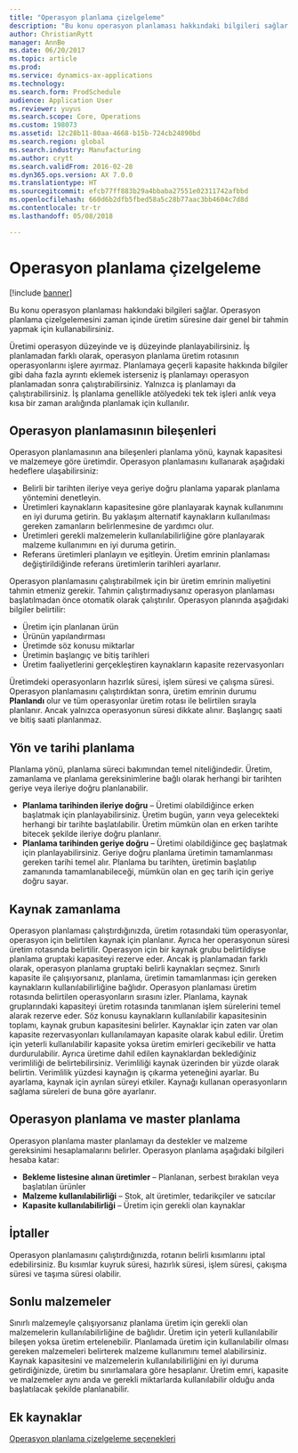 ```yaml
---
title: "Operasyon planlama çizelgeleme"
description: "Bu konu operasyon planlaması hakkındaki bilgileri sağlar. Operasyon planlama çizelgelemesini zaman içinde üretim süresine dair genel bir tahmin yapmak için kullanabilirsiniz."
author: ChristianRytt
manager: AnnBe
ms.date: 06/20/2017
ms.topic: article
ms.prod: 
ms.service: dynamics-ax-applications
ms.technology: 
ms.search.form: ProdSchedule
audience: Application User
ms.reviewer: yuyus
ms.search.scope: Core, Operations
ms.custom: 198073
ms.assetid: 12c28b11-80aa-4668-b15b-724cb24890bd
ms.search.region: global
ms.search.industry: Manufacturing
ms.author: crytt
ms.search.validFrom: 2016-02-28
ms.dyn365.ops.version: AX 7.0.0
ms.translationtype: HT
ms.sourcegitcommit: efcb77ff883b29a4bbaba27551e02311742afbbd
ms.openlocfilehash: 660d6b2dfb5fbed58a5c28b77aac3bb4604c7d8d
ms.contentlocale: tr-tr
ms.lasthandoff: 05/08/2018

---
```


# <a name="operations-scheduling"></a>Operasyon planlama çizelgeleme

[!include [banner](../includes/banner.md)]

Bu konu operasyon planlaması hakkındaki bilgileri sağlar. Operasyon planlama çizelgelemesini zaman içinde üretim süresine dair genel bir tahmin yapmak için kullanabilirsiniz.

Üretimi operasyon düzeyinde ve iş düzeyinde planlayabilirsiniz. İş planlamadan farklı olarak, operasyon planlama üretim rotasının operasyonlarını işlere ayırmaz. Planlamaya geçerli kapasite hakkında bilgiler gibi daha fazla ayrıntı eklemek isterseniz iş planlamayı operasyon planlamadan sonra çalıştırabilirsiniz. Yalnızca iş planlamayı da çalıştırabilirsiniz. İş planlama genellikle atölyedeki tek tek işleri anlık veya kısa bir zaman aralığında planlamak için kullanılır.

## <a name="components-of-operations-scheduling"></a>Operasyon planlamasının bileşenleri
Operasyon planlamasının ana bileşenleri planlama yönü, kaynak kapasitesi ve malzemeye göre üretimdir. Operasyon planlamasını kullanarak aşağıdaki hedeflere ulaşabilirsiniz:

-   Belirli bir tarihten ileriye veya geriye doğru planlama yaparak planlama yöntemini denetleyin.
-   Üretimleri kaynakların kapasitesine göre planlayarak kaynak kullanımını en iyi duruma getirin. Bu yaklaşım alternatif kaynakların kullanılması gereken zamanların belirlenmesine de yardımcı olur.
-   Üretimleri gerekli malzemelerin kullanılabilirliğine göre planlayarak malzeme kullanımını en iyi duruma getirin.
-   Referans üretimleri planlayın ve eşitleyin. Üretim emrinin planlaması değiştirildiğinde referans üretimlerin tarihleri ayarlanır.

Operasyon planlamasını çalıştırabilmek için bir üretim emrinin maliyetini tahmin etmeniz gerekir. Tahmin çalıştırmadıysanız operasyon planlaması başlatılmadan önce otomatik olarak çalıştırılır. Operasyon planında aşağıdaki bilgiler belirtilir:

-   Üretim için planlanan ürün
-   Ürünün yapılandırması
-   Üretimde söz konusu miktarlar
-   Üretimin başlangıç ve bitiş tarihleri
-   Üretim faaliyetlerini gerçekleştiren kaynakların kapasite rezervasyonları

Üretimdeki operasyonların hazırlık süresi, işlem süresi ve çalışma süresi. Operasyon planlamasını çalıştırdıktan sonra, üretim emrinin durumu **Planlandı** olur ve tüm operasyonlar üretim rotası ile belirtilen sırayla planlanır. Ancak yalnızca operasyonun süresi dikkate alınır. Başlangıç saati ve bitiş saati planlanmaz.

## <a name="scheduling-direction-and-date"></a>Yön ve tarihi planlama
Planlama yönü, planlama süreci bakımından temel niteliğindedir. Üretim, zamanlama ve planlama gereksinimlerine bağlı olarak herhangi bir tarihten geriye veya ileriye doğru planlanabilir.

-   **Planlama tarihinden ileriye doğru** – Üretimi olabildiğince erken başlatmak için planlayabilirsiniz. Üretim bugün, yarın veya gelecekteki herhangi bir tarihte başlatılabilir. Üretim mümkün olan en erken tarihte bitecek şekilde ileriye doğru planlanır.
-   **Planlama tarihinden geriye doğru** – Üretimi olabildiğince geç başlatmak için planlayabilirsiniz. Geriye doğru planlama üretimin tamamlanması gereken tarihi temel alır. Planlama bu tarihten, üretimin başlatılıp zamanında tamamlanabileceği, mümkün olan en geç tarih için geriye doğru sayar.

## <a name="resource-scheduling"></a>Kaynak zamanlama
Operasyon planlaması çalıştırdığınızda, üretim rotasındaki tüm operasyonlar, operasyon için belirtilen kaynak için planlanır. Ayrıca her operasyonun süresi üretim rotasında belirtilir. Operasyon için bir kaynak grubu belirtildiyse planlama gruptaki kapasiteyi rezerve eder. Ancak iş planlamadan farklı olarak, operasyon planlama gruptaki belirli kaynakları seçmez. Sınırlı kapasite ile çalışıyorsanız, planlama, üretimin tamamlanması için gereken kaynakların kullanılabilirliğine bağlıdır. Operasyon planlaması üretim rotasında belirtilen operasyonların sırasını izler. Planlama, kaynak gruplarındaki kapasiteyi üretim rotasında tanımlanan işlem sürelerini temel alarak rezerve eder. Söz konusu kaynakların kullanılabilir kapasitesinin toplamı, kaynak grubun kapasitesini belirler. Kaynaklar için zaten var olan kapasite rezervasyonları kullanılamayan kapasite olarak kabul edilir. Üretim için yeterli kullanılabilir kapasite yoksa üretim emirleri gecikebilir ve hatta durdurulabilir. Ayrıca üretime dahil edilen kaynaklardan beklediğiniz verimliliği de belirtebilirsiniz. Verimliliği kaynak üzerinden bir yüzde olarak belirtin. Verimlilik yüzdesi kaynağın iş çıkarma yeteneğini ayarlar. Bu ayarlama, kaynak için ayrılan süreyi etkiler. Kaynağı kullanan operasyonların sağlama süreleri de buna göre ayarlanır.

## <a name="operations-scheduling-and-master-planning"></a>Operasyon planlama ve master planlama
Operasyon planlama master planlamayı da destekler ve malzeme gereksinimi hesaplamalarını belirler. Operasyon planlama aşağıdaki bilgileri hesaba katar:

-   **Bekleme listesine alınan üretimler** – Planlanan, serbest bırakılan veya başlatılan ürünler
-   **Malzeme kullanılabilirliği** – Stok, alt üretimler, tedarikçiler ve satıcılar
-   **Kapasite kullanılabilirliği** – Üretim için gerekli olan kaynaklar

## <a name="cancellations"></a>İptaller
Operasyon planlamasını çalıştırdığınızda, rotanın belirli kısımlarını iptal edebilirsiniz. Bu kısımlar kuyruk süresi, hazırlık süresi, işlem süresi, çakışma süresi ve taşıma süresi olabilir.

## <a name="finite-materials"></a>Sonlu malzemeler
Sınırlı malzemeyle çalışıyorsanız planlama üretim için gerekli olan malzemelerin kullanılabilirliğine de bağlıdır. Üretim için yeterli kullanılabilir bileşen yoksa üretim ertelenebilir. Planlamada üretim için kullanılabilir olması gereken malzemeleri belirterek malzeme kullanımını temel alabilirsiniz. Kaynak kapasitesini ve malzemelerin kullanılabilirliğini en iyi duruma getirdiğinizde, üretim bu sınırlamalara göre hesaplanır. Üretim emri, kapasite ve malzemeler aynı anda ve gerekli miktarlarda kullanılabilir olduğu anda başlatılacak şekilde planlanabilir.

<a name="additional-resources"></a>Ek kaynaklar
--------

[Operasyon planlama çizelgeleme seçenekleri](operation-scheduling-options.md)




